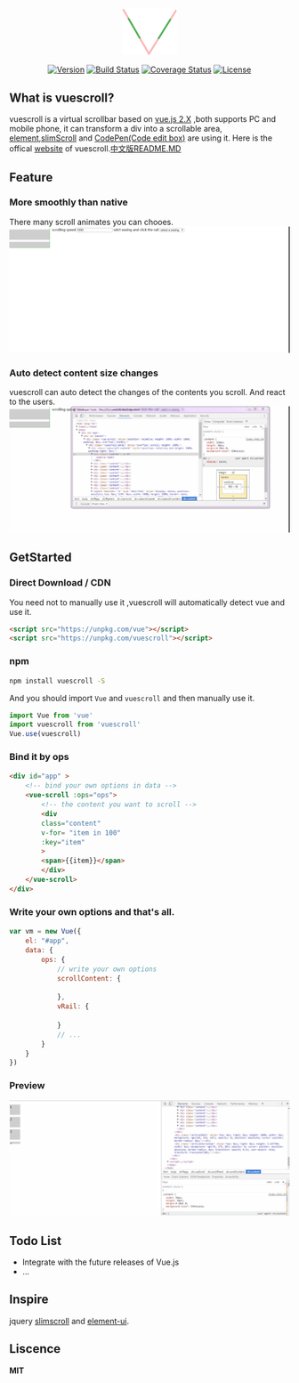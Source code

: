 <p align="center"><a href="https://wangyi7099.github.io/vuescrollDemo/" target="_blank" rel="noopener noreferrer"><img width="100" src="https://github.com/wangyi7099/pictureCdn/blob/master/allPic/others/logo.png?raw=true" alt="vuescroll logo"></a></p>
<p align="center">
    <a href="https://www.npmjs.com/package/vuescroll"><img src="https://img.shields.io/npm/v/vuescroll.svg" alt="Version"></a>
               <a href="https://circleci.com/gh/wangyi7099/vuescroll/tree/dev"><img src="https://img.shields.io/circleci/project/wangyi7099/vuescroll/dev.svg" alt="Build Status"></a>
  <a href="https://codecov.io/github/wangyi7099/vuescroll?branch=dev"><img src="https://img.shields.io/codecov/c/github/wangyi7099/vuescroll/dev.svg" alt="Coverage Status"></a>
           <a href="https://www.npmjs.com/package/vuescroll"><img src="https://img.shields.io/npm/l/vuescroll.svg" alt="License"></a>
</p>

## What is vuescroll?

 vuescroll is a virtual scrollbar based on [vue.js 2.X](https://github.com/vuejs/vue) ,both supports PC and mobile phone, it can transform a div into a scrollable area, [element](http://element-cn.eleme.io/#/zh-CN/component/installation),[slimScroll](https://github.com/rochal/jQuery-slimScroll) and [CodePen(Code edit box)](https://codepen.io/wangyi7099/) are using it. Here is the offical [website](https://wangyi7099.github.io/VuescrollDocs) of vuescroll.[中文版README.MD](https://github.com/wangyi7099/vuescroll/blob/dev/README-ZH.md)

## Feature

### More smoothly than native
There many scroll animates you can chooes. 
![](https://github.com/wangyi7099/pictureCdn/blob/master/allPic/vuescroll/smooth-scroll.gif?raw=true)
### Auto detect content size changes
vuescroll can auto detect the changes of the contents you scroll. And react to the users.
![](https://github.com/wangyi7099/pictureCdn/blob/master/allPic/vuescroll/handle-resize.gif?raw=true)

## GetStarted
### Direct Download / CDN

You need not to  manually use it ,vuescroll will automatically detect vue and use it.
```html
<script src="https://unpkg.com/vue"></script>
<script src="https://unpkg.com/vuescroll"></script>
```
### npm
```bash
npm install vuescroll -S
```
And you should import `Vue` and  `vuescroll` and then manually use it.
```javascript
import Vue from 'vue'
import vuescroll from 'vuescroll'
Vue.use(vuescroll)
```
### Bind it by ops
```html
<div id="app" >
    <!-- bind your own options in data -->
    <vue-scroll :ops="ops">
        <!-- the content you want to scroll -->
        <div 
        class="content"
        v-for= "item in 100"
        :key="item"
        >
        <span>{{item}}</span>
        </div>
    </vue-scroll>
</div>
```
### Write your own options and that's all.
```javascript
var vm = new Vue({
    el: "#app",
    data: {
        ops: {
            // write your own options
            scrollContent: {

            },
            vRail: {
                
            }
            // ...
        }
    }
})
```
### Preview
![](https://github.com/wangyi7099/pictureCdn/blob/master/allPic/vuescroll/vuescroll.gif?raw=true)
## Todo List

* Integrate with the future releases of Vue.js
* ...
## Inspire

jquery [slimscroll](https://github.com/rochal/jQuery-slimScroll)  and  [element-ui](https://github.com/ElemeFE/element/tree/dev/packages/scrollbar/src).

## Liscence

**MIT** 
